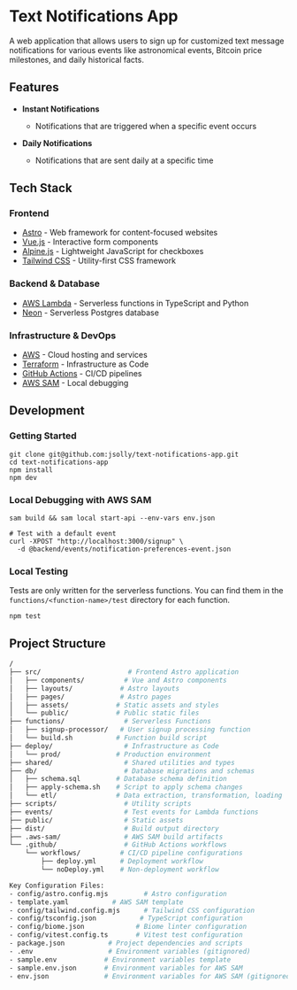 # Text Notifications App

A web application that allows users to sign up for customized text message notifications for various events like astronomical events, Bitcoin price milestones, and daily historical facts.

## Features

- **Instant Notifications**
  - Notifications that are triggered when a specific event occurs

- **Daily Notifications**
  - Notifications that are sent daily at a specific time

## Tech Stack

### Frontend

- [Astro](https://astro.build/) - Web framework for content-focused websites
- [Vue.js](https://vuejs.org/) - Interactive form components
- [Alpine.js](https://alpinejs.dev/) - Lightweight JavaScript for checkboxes
- [Tailwind CSS](https://tailwindcss.com/) - Utility-first CSS framework

### Backend & Database

- [AWS Lambda](https://aws.amazon.com/lambda/) - Serverless functions in TypeScript and Python
- [Neon](https://neon.tech/) - Serverless Postgres database

### Infrastructure & DevOps

- [AWS](https://aws.amazon.com/) - Cloud hosting and services
- [Terraform](https://www.terraform.io/) - Infrastructure as Code
- [GitHub Actions](https://github.com/features/actions) - CI/CD pipelines
- [AWS SAM](https://aws.amazon.com/serverless/sam/) - Local debugging

## Development

### Getting Started

```shell
git clone git@github.com:jsolly/text-notifications-app.git
cd text-notifications-app
npm install
npm dev
```

### Local Debugging with AWS SAM

```shell
sam build && sam local start-api --env-vars env.json
```

```shell
# Test with a default event
curl -XPOST "http://localhost:3000/signup" \
  -d @backend/events/notification-preferences-event.json
```

### Local Testing

Tests are only written for the serverless functions. You can find them in the `functions/<function-name>/test` directory for each function.

```shell
npm test
```

## Project Structure

```sh
/
├── src/                      # Frontend Astro application
│   ├── components/          # Vue and Astro components
│   ├── layouts/            # Astro layouts
│   ├── pages/              # Astro pages
│   ├── assets/            # Static assets and styles
│   └── public/            # Public static files
├── functions/               # Serverless Functions
│   ├── signup-processor/   # User signup processing function
│   └── build.sh           # Function build script
├── deploy/                  # Infrastructure as Code
│   └── prod/              # Production environment
├── shared/                  # Shared utilities and types
├── db/                      # Database migrations and schemas
│   ├── schema.sql         # Database schema definition
│   ├── apply-schema.sh    # Script to apply schema changes
│   └── etl/               # Data extraction, transformation, loading
├── scripts/                 # Utility scripts
├── events/                  # Test events for Lambda functions
├── public/                  # Static assets
├── dist/                    # Build output directory
├── .aws-sam/                # AWS SAM build artifacts
└── .github/                 # GitHub Actions workflows
    └── workflows/          # CI/CD pipeline configurations
        ├── deploy.yml      # Deployment workflow
        └── noDeploy.yml    # Non-deployment workflow

Key Configuration Files:
- config/astro.config.mjs         # Astro configuration
- template.yaml           # AWS SAM template
- config/tailwind.config.mjs      # Tailwind CSS configuration
- config/tsconfig.json           # TypeScript configuration
- config/biome.json             # Biome linter configuration
- config/vitest.config.ts       # Vitest test configuration
- package.json           # Project dependencies and scripts
- .env                   # Environment variables (gitignored)
- sample.env            # Environment variables template
- sample.env.json       # Environment variables for AWS SAM
- env.json              # Environment variables for AWS SAM (gitignored)
```
